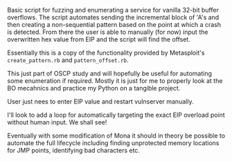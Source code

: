 Basic script for fuzzing and enumerating a service for vanilla 32-bit buffer overflows.
The script automates sending the incremental block of 'A's and then creating a non-sequential pattern based on the point at which a crash is detected.
From there the user is able to manually (for now) input the overwritten hex value from EIP and the script will find the offset.

Essentially this is a copy of the functionality provided by Metasploit's `create_pattern.rb` and `pattern_offset.rb`.

This just part of OSCP study and will hopefully be useful for automating some enumeration if required. Mostly it is just for me to properly look at the BO mecahnics and practice my Python on a tangible project.

User just nees to enter EIP value and restart vulnserver manually.

I'll look to add a loop for automatically targeting the exact EIP overload point without human input. We shall see!

Eventually with some modification of Mona it should in theory be possible to automate the full lifecycle including finding unprotected memory locations for JMP points, identifying bad characters etc.
